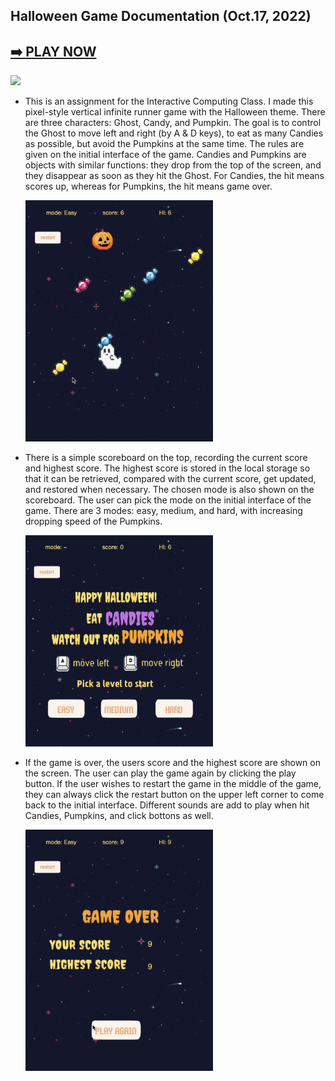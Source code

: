 ## Halloween Game Documentation (Oct.17, 2022)

## [➡️ PLAY NOW](https://hainuochen.hosting.nyu.edu/newport/halloweenFolder/index.html)

<img src="images/halloweengame.gif" width="400"/>


* This is an assignment for the Interactive Computing Class. I made this pixel-style vertical infinite runner game with the Halloween theme. There are three characters: Ghost, Candy, and Pumpkin. The goal is to control the Ghost to move left and right (by A & D keys), to eat as many Candies as possible, but avoid the Pumpkins at the same time. The rules are given on the initial interface of the game. Candies and Pumpkins are objects with similar functions: they drop from the top of the screen, and they disappear as soon as they hit the Ghost. For Candies, the hit means scores up, whereas for Pumpkins, the hit means game over.
  
  
   <img src="images/doc1.jpg" width="300"/>

* There is a simple scoreboard on the top, recording the current score and highest score. The highest score is stored in the local storage so that it can be retrieved, compared with the current score, get updated, and restored when necessary. The chosen mode is also shown on the scoreboard. The user can pick the mode on the initial interface of the game. There are 3 modes: easy, medium, and hard, with increasing dropping speed of the Pumpkins.
  
  
   <img src="images/doc2.jpg" width="300"/>
 
* If the game is over, the users score and the highest score are shown on the screen. The user can play the game again by clicking the play button. If the user wishes to restart the game in the middle of the game, they can always click the restart button on the upper left corner to come back to the initial interface. Different sounds are add to play when hit Candies, Pumpkins, and click bottons as well.
  
  <img src="images/doc3.jpg" width="300"/>
